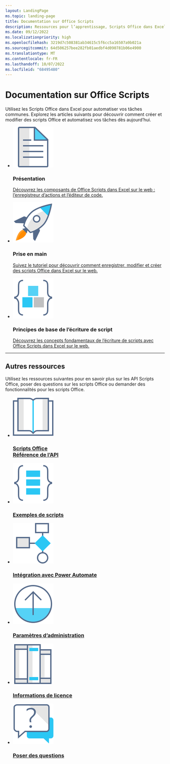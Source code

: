 ```yaml
---
layout: LandingPage
ms.topic: landing-page
title: Documentation sur Office Scripts
description: Ressources pour l’apprentissage, Scripts Office dans Excel, incluant notamment des tutoriels, des articles conceptuels et des exemples de code.
ms.date: 09/12/2022
ms.localizationpriority: high
ms.openlocfilehash: 3219d7c508381ab34615c5f6cc5a16507a9b021a
ms.sourcegitcommit: 64d506257bee282fb01aedbf4d090781b06e4900
ms.translationtype: MT
ms.contentlocale: fr-FR
ms.lasthandoff: 10/07/2022
ms.locfileid: "68495480"
---
```

# <a name="office-scripts-documentation"></a>Documentation sur Office Scripts

Utilisez les Scripts Office dans Excel pour automatiser vos tâches communes. Explorez les articles suivants pour découvrir comment créer et modifier des scripts Office et automatisez vos tâches dès aujourd’hui.

<ul class="panelContent cardsF cols cols3 rows2">
    <li>
        <div class="cardSize">
            <div class="cardPadding">
                <div class="card">
                    <div class="cardImageOuter">
                        <div class="cardImage">
                            <a href="overview/excel.md" target="_blank"><img src="images/index-landing-page/i_article.svg" alt="Overview" /></a>
                        </div>
                    </div>
                    <div class="cardText">
                        <h3>Présentation</h3>
                        <p><a href="overview/excel.md">Découvrez les composants de Office Scripts dans Excel sur le web : l’enregistreur d’actions et l’éditeur de code.</a></p>
                    </div>
                </div>
            </div>
        </div>
    </li>
    <li>
        <div class="cardSize">
            <div class="cardPadding">
                <div class="card">
                    <div class="cardImageOuter">
                        <div class="cardImage">
                            <a href="tutorials/excel-tutorial.md" target="_blank"><img src="images/index-landing-page/i_get-started.svg" alt="Getting started" /></a>
                        </div>
                    </div>
                    <div class="cardText">
                        <h3>Prise en main</h3>
                        <p><a href="tutorials/excel-tutorial.md">Suivez le tutoriel pour découvrir comment enregistrer, modifier et créer des scripts Office dans Excel sur le web.</a></p>
                    </div>
                </div>
            </div>
        </div>
    </li>
    <li>
        <div class="cardSize">
            <div class="cardPadding">
                <div class="card">
                    <div class="cardImageOuter">
                        <div class="cardImage">
                            <a href="develop/scripting-fundamentals.md" target="_blank"><img src="images/index-landing-page/i_code-blocks.svg" alt="Scripting fundamentals" /></a>
                        </div>
                    </div>
                    <div class="cardText">
                        <h3>Principes de base de l’écriture de script</h3>
                        <p><a href="develop/scripting-fundamentals.md">Découvrez les concepts fondamentaux de l’écriture de scripts avec Office Scripts dans Excel sur le web.</a></p>
                    </div>
                </div>
            </div>
        </div>
    </li>
</ul>

---

<h2>Autres ressources</h2>
<p>Utilisez les ressources suivantes pour en savoir plus sur les API Scripts Office, poser des questions sur les scripts Office ou demander des fonctionnalités pour les scripts Office.</p>
<ul class="panelContent cardsF cols cols3 rows2">
    <li>
        <div class="cardSize">
            <div class="cardPadding">
                <div class="card">
                    <div class="cardImageOuter">
                        <div class="cardImage">
                            <a href="/javascript/api/office-scripts/overview" target="_blank"><img src="images/index-landing-page/i_reference.svg" alt="Office Scripts API reference" /></a>
                        </div>
                    </div>
                    <div class="cardText">
                        <a href="/javascript/api/office-scripts/overview" target="_blank"><h3>Scripts Office<br/>Référence de l’API</h3></a>
                    </div>
                </div>
            </div>
        </div>
    </li>
    <li>
        <div class="cardSize">
            <div class="cardPadding">
                <div class="card">
                    <div class="cardImageOuter">
                        <div class="cardImage">
                            <a href="resources/samples/excel-samples.md" target="_blank"><img src="images/index-landing-page/i_code-samples.svg" alt="Sample scripts" /></a>
                        </div>
                    </div>
                    <div class="cardText">
                        <a href="resources/samples/excel-samples.md" target="_blank"><h3>Exemples de scripts</h3></a>
                    </div>
                </div>
            </div>
        </div>
    </li>
    <li>
        <div class="cardSize">
            <div class="cardPadding">
                <div class="card">
                    <div class="cardImageOuter">
                        <div class="cardImage">
                            <a href="develop/power-automate-integration.md" target="_blank"><img src="images/index-landing-page/i_architecture.svg" alt="Integrate with Power Automate"/></a>
                        </div>
                    </div>
                    <div class="cardText">
                        <a href="develop/power-automate-integration.md" target="_blank"><h3>Intégration avec Power Automate</h3></a>
                    </div>
                </div>
            </div>
        </div>
    </li>
    <li>
        <div class="cardSize">
            <div class="cardPadding">
                <div class="card">
                    <div class="cardImageOuter">
                        <div class="cardImage">
                            <a href="/microsoft-365/admin/manage/manage-office-scripts-settings" target="_blank"><img src="images/index-landing-page/i_upgrade.svg" alt="Admin settings"/></a>
                        </div>
                    </div>
                    <div class="cardText">
                        <a href="/microsoft-365/admin/manage/manage-office-scripts-settings" target="_blank"><h3>Paramètres d’administration</h3></a>
                    </div>
                </div>
            </div>
        </div>
    </li>
    <li>
        <div class="cardSize">
            <div class="cardPadding">
                <div class="card">
                    <div class="cardImageOuter">
                        <div class="cardImage">
                            <a href="https://github.com/OfficeDev/office-scripts-docs/blob/master/licensing-information.md" target="_blank"><img src="images/index-landing-page/i_library.svg" alt="Licensing information" /></a>
                        </div>
                    </div>
                    <div class="cardText">
                        <a href="https://github.com/OfficeDev/office-scripts-docs/blob/master/licensing-information.md" target="_blank"><h3>Informations de licence</h3></a>
                    </div>
                </div>
            </div>
        </div>
    </li>
    <li>
        <div class="cardSize">
            <div class="cardPadding">
                <div class="card">
                    <div class="cardImageOuter">
                        <div class="cardImage">
                            <a href="/answers/topics/office-scripts-excel-dev.html" target="_blank"><img src="images/index-landing-page/i_support.svg" alt="API questions" /></a>
                        </div>
                    </div>
                    <div class="cardText">
                        <a href="/answers/topics/office-scripts-excel-dev.html" target="_blank"><h3>Poser des questions</h3></a>
                    </div>
                </div>
            </div>
        </div>
    </li>
</ul>
